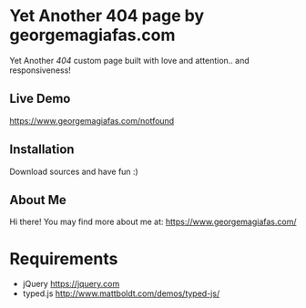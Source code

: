 Yet Another 404 page by georgemagiafas.com
=======================
Yet Another *404* custom page built with love and attention.. and responsiveness!

Live Demo
----------------------
https://www.georgemagiafas.com/notfound

Installation
-----------------------
Download sources and have fun :)

About Me
-----------------------
Hi there! You may find more about me at:
https://www.georgemagiafas.com/

Requirements
======================
* jQuery https://jquery.com
* typed.js http://www.mattboldt.com/demos/typed-js/

